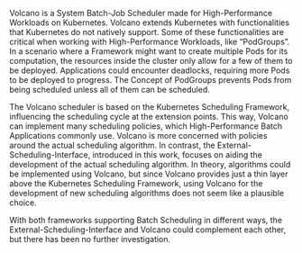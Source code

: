 Volcano is a System Batch-Job Scheduler made for High-Performance Workloads on Kubernetes. Volcano extends Kubernetes with functionalities that Kubernetes do not natively support. Some of these functionalities are critical when working with High-Performance Workloads, like “PodGroups”.
In a scenario where a Framework might want to create multiple Pods for its computation, the resources inside the cluster only allow for a few of them to be deployed. Applications could encounter deadlocks, requiring more Pods to be deployed to progress.
The Concept of PodGroups prevents Pods from being scheduled unless all of them can be scheduled.

The Volcano scheduler is based on the Kubernetes Scheduling Framework, influencing the scheduling cycle at the extension points. 
This way, Volcano can implement many scheduling policies, which High-Performance Batch Applications commonly use.
Volcano is more concerned with policies around the actual scheduling algorithm. In contrast, the External-Scheduling-Interface, introduced in this work, focuses on aiding the development of the actual scheduling algorithm.
In theory, algorithms could be implemented using Volcano, but since Volcano provides just a thin layer above the Kubernetes Scheduling Framework, using Volcano for the development of new scheduling algorithms does not seem like a plausible choice.

With both frameworks supporting Batch Scheduling in different ways, the External-Scheduling-Interface and Volcano could complement each other, but there has been no further investigation.